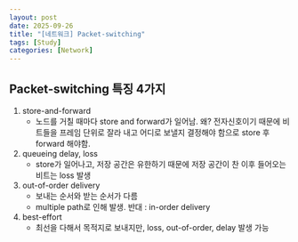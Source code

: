```yaml
---
layout: post
date: 2025-09-26
title: "[네트워크] Packet-switching"
tags: [Study]
categories: [Network]
---
```



## Packet-switching 특징 4가지

1. store-and-forward
	- 노드를 거칠 때마다 store and forward가 일어남. 왜? 전자신호이기 때문에 비트들을 프레임 단위로 잘라 내고 어디로 보낼지 결정해야 함으로 store 후 forward 해야함.
2. queueing delay, loss
	- store가 일어나고, 저장 공간은 유한하기 때문에 저장 공간이 찬 이후 들어오는 비트는 loss 발생
3. out-of-order delivery
	- 보내는 순서와 받는 순서가 다름
	- multiple path로 인해 발생. 반대 : in-order delivery
4. best-effort
	- 최선을 다해서 목적지로 보내지만, loss, out-of-order, delay 발생 가능
